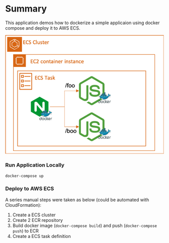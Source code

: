 # Summary

This application demos how to dockerize a simple applicaion using docker compose and deploy it to AWS ECS.

![Architecture](design.png)

### Run Application Locally

```
docker-compose up
```

### Deploy to AWS ECS

A series manual steps were taken as below (could be automated with CloudFormation):

1. Create a ECS cluster
2. Create 2 ECR repository
3. Build docker image (`docker-compose build`) and push (`docker-compose push`) to ECR
4. Create a ECS task definition
